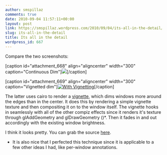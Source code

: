 ```yaml
---
author: smspillaz
comments: true
date: 2010-09-04 11:57:11+00:00
layout: post
link: https://smspillaz.wordpress.com/2010/09/04/its-all-in-the-detail/
slug: its-all-in-the-detail
title: Its all in the detail
wordpress_id: 667
---
```


Compare the two screenshots:

[caption id="attachment_668" align="aligncenter" width="300" caption="Continuous Dim"][![](http://smspillaz.files.wordpress.com/2010/09/notvignetted.png?w=300)](http://smspillaz.files.wordpress.com/2010/09/notvignetted.png)[/caption]

[caption id="attachment_669" align="aligncenter" width="300" caption="Vignetted dim"][![With Vignetting](http://smspillaz.files.wordpress.com/2010/09/vignetted.png?w=300)](http://smspillaz.files.wordpress.com/2010/09/vignetted.png)[/caption]

The latter uses cairo to render a [vignette](http://en.wikipedia.org/wiki/Vignetting), which dims windows more around the edges than in the center. It does this by rendering a simple vignette texture and then compositing it on to the window itself. The vignette hooks in seamlessly with all of the other compiz effects since it renders it's texture through glAddGeometry and glDrawGeometry ()*. Then it fades in and out accordingly with the existing window brightness.

I think it looks pretty. You can grab the source [here](http://git.compiz.org/~smspillaz/vignetting/).

* It is also nice that I perfected this technique since it is applicable to a few other ideas I had, like per-window annotations.
